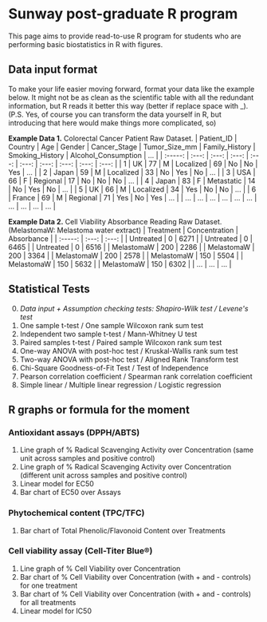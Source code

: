 # Sunway post-graduate R program
This page aims to provide read-to-use R program for students who are performing basic biostatistics in R with figures. 

## Data input format
To make your life easier moving forward, format your data like the example below. It might not be as clean as the scientific table with all the redundant information, but R reads it better this way (better if replace space with _). (P.S. Yes, of course you can transform the data yourself in R, but introducing that here would make things more complicated, so)

**Example Data 1.** Colorectal Cancer Patient Raw Dataset.
| Patient_ID | Country    | Age    | Gender    | Cancer_Stage    | Tumor_Size_mm    | Family_History    | Smoking_History    | Alcohol_Consumption    | ...    |
| :-----: | :---: | :---: | :---: | :---: | :---: | :---: | :---: | :---: | :---: |
| 1 | UK   | 77   | M   | Localized   | 69   | No   | No   | Yes   | ...   |
| 2 | Japan   | 59   | M   | Localized   | 33   | No   | Yes   | No   | ...   |
| 3 | USA   | 66   | F   | Regional   | 17   | No   | No   | No   | ...   |
| 4 | Japan   | 83   | F   | Metastatic   | 14   | No   | Yes   | No   | ...   |
| 5 | UK   | 66   | M   | Localized   | 34   | Yes   | No   | No   | ...   |
| 6 | France   | 69   | M   | Regional   | 71   | Yes   | No   | Yes   | ...   |
| ... | ...   | ...   | ...   | ...   | ...   | ...   | ...   | ...   | ...   | 

**Example Data 2.** Cell Viability Absorbance Reading Raw Dataset. (MelastomaW: Melastoma water extract)
| Treatment | Concentration | Absorbance |
| :-----: | :---: | :---: |
| Untreated | 0   | 6271   |
| Untreated | 0   | 6465   |
| Untreated | 0   | 6516   |
| MelastomaW | 200   | 2286   |
| MelastomaW | 200   | 3364   |
| MelastomaW | 200   | 2578   |
| MelastomaW | 150   | 5504   |
| MelastomaW | 150   | 5632   |
| MelastomaW | 150   | 6302   |
| ... | ...   | ...   |

## Statistical Tests
0. *Data input + Assumption checking tests: Shapiro-Wilk test / Levene's test*
1. One sample t-test / One sample Wilcoxon rank sum test
2. Independent two sample t-test / Mann-Whitney U test
3. Paired samples t-test / Paired sample Wilcoxon rank sum test
4. One-way ANOVA with post-hoc test / Kruskal-Wallis rank sum test
5. Two-way ANOVA with post-hoc test / Aligned Rank Transform test
6. Chi-Square Goodness-of-Fit Test / Test of Independence
7. Pearson correlation coefficient / Spearman rank correlation coefficient
8. Simple linear / Multiple linear regression / Logistic regression

## R graphs or formula for the moment
### Antioxidant assays (DPPH/ABTS)
1. Line graph of % Radical Scavenging Activity over Concentration (same unit across samples and positive control)
2. Line graph of % Radical Scavenging Activity over Concentration (different unit across samples and positive control)
3. Linear model for EC50
4. Bar chart of EC50 over Assays

### Phytochemical content (TPC/TFC)
1. Bar chart of Total Phenolic/Flavonoid Content over Treatments

### Cell viability assay (Cell-Titer Blue®)
1. Line graph of % Cell Viability over Concentration
2. Bar chart of % Cell Viability over Concentration (with + and - controls) for one treatment
3. Bar chart of % Cell Viability over Concentration (with + and - controls) for all treatments
4. Linear model for IC50
